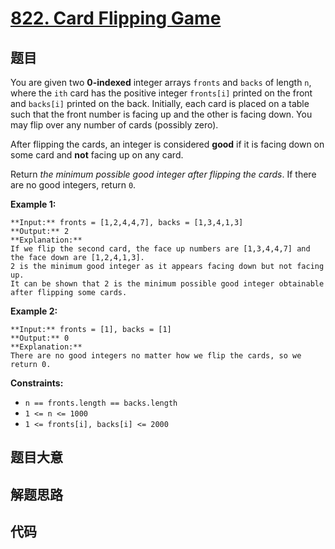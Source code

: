# [822. Card Flipping Game](https://leetcode.com/problems/card-flipping-game)

## 题目

You are given two **0-indexed** integer arrays `fronts` and `backs` of length
`n`, where the `ith` card has the positive integer `fronts[i]` printed on the
front and `backs[i]` printed on the back. Initially, each card is placed on a
table such that the front number is facing up and the other is facing down.
You may flip over any number of cards (possibly zero).

After flipping the cards, an integer is considered **good** if it is facing
down on some card and **not** facing up on any card.

Return _the minimum possible good integer after flipping the cards_. If there
are no good integers, return `0`.



**Example 1:**

    
    
    **Input:** fronts = [1,2,4,4,7], backs = [1,3,4,1,3]
    **Output:** 2
    **Explanation:**
    If we flip the second card, the face up numbers are [1,3,4,4,7] and the face down are [1,2,4,1,3].
    2 is the minimum good integer as it appears facing down but not facing up.
    It can be shown that 2 is the minimum possible good integer obtainable after flipping some cards.
    

**Example 2:**

    
    
    **Input:** fronts = [1], backs = [1]
    **Output:** 0
    **Explanation:**
    There are no good integers no matter how we flip the cards, so we return 0.
    



**Constraints:**

  * `n == fronts.length == backs.length`
  * `1 <= n <= 1000`
  * `1 <= fronts[i], backs[i] <= 2000`


## 题目大意

## 解题思路

## 代码

```javascript

```
